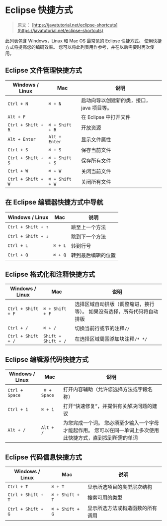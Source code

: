# Eclipse 快捷方式

> 原文： [https://javatutorial.net/eclipse-shortcuts](https://javatutorial.net/eclipse-shortcuts)

此列表包含 Windows，Linux 和 Mac OS 最常见的 Eclipse 快捷方式。 使用快捷方式将提高您的编码效率。 您可以将此列表用作参考，并在以后需要时再次使用。

## Eclipse 文件管理快捷方式

| **Windows / Linux** | **Mac** | **说明** |
| --- | --- | --- |
| `Ctrl + N` | `⌘ + N` | 启动向导以创建新的类，接口，java 项目等。 |
| `Alt + F` |  | 在 Eclipse 中打开文件 |
| `Ctrl + Shift + R` | `⌘ + Shift + R` | 开放资源 |
| `Alt + Enter` | `Alt + Enter` | 显示文件属性 |
| `Ctrl + S` | `⌘ + S` | 保存当前文件 |
| `Ctrl + Shift + S` | `⌘ + Shift + S` | 保存所有文件 |
| `Ctrl + W` | `⌘ + W` | 关闭当前文件 |
| `Ctrl + Shift + W` | `⌘ + Shift + W` | 关闭所有文件 |

## 在 Eclipse 编辑器快捷方式中导航

| **Windows / Linux** | **Mac** | **说明** |
| --- | --- | --- |
| `Ctrl + Shift + ↑` |  | 跳至上一个方法 |
| `Ctrl + Shift + ↓` |  | 跳到下一个方法 |
| `Ctrl + L` | `⌘ + L` | 转到行号 |
| `Ctrl + Q` | `⌘ + Q` | 转到最后编辑的位置 |

## Eclipse 格式化和注释快捷方式

| **Windows / Linux** | **Mac** | **说明** |
| --- | --- | --- |
| `Ctrl + Shift + F` | `⌘ + Shift + F` | 选择区域自动排版（调整缩进，换行等）。 如果没有选择，所有代码将自动排版 |
| `Ctrl + /` | `⌘ + /` | 切换当前行或节的注释`//` |
| `Ctrl + Shift + /` | `Shift + Shift + /` | 在选择区域周围添加块注释`/* */` |

## Eclipse 编辑源代码快捷方式

| **Windows / Linux** | **Mac** | **说明** |
| --- | --- | --- |
| `Ctrl + Space` |` ⌘ + Space` | 打开内容辅助（允许您选择方法或字段名称） |
| `Ctrl + 1` | `⌘ + 1` | 打开“快速修复”，并提供有关解决问题的建议 |
| `Alt + /` | `Alt + /` | 为您完成一个词。 您必须至少输入一个字母才能起作用。 您可以在同一单词上多次使用此快捷方式，直到找到所需的单词 |

## Eclipse 代码信息快捷方式

| **Windows / Linux** | **Mac** | **说明** |
| --- | --- | --- |
| `Ctrl + T` | `⌘ + T` | 显示所选项目的类型层次结构 |
| `Ctrl + Shift + T` | `⌘ + Shift + T` | 搜索可用的类型 |
| `Ctrl + Shift + G` | `⌘ + Shift + G` | 显示所选方法或构造函数的所有调用 |